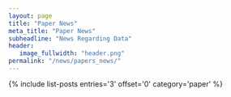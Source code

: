 ```yaml
---
layout: page
title: "Paper News"
meta_title: "Paper News"
subheadline: "News Regarding Data"
header:
   image_fullwidth: "header.png"
permalink: "/news/papers_news/"
---
```

{% include list-posts entries='3' offset='0' category='paper' %}
